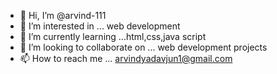 - 👋 Hi, I’m @arvind-111
- 👀 I’m interested in ... web development
- 🌱 I’m currently learning ...html,css,java script
- 💞️ I’m looking to collaborate on ... web development projects
- 📫 How to reach me ... arvindyadavjun1@gmail.com

<!---
arvind-111/arvind-111 is a ✨ special ✨ repository because its `README.md` (this file) appears on your GitHub profile.
You can click the Preview link to take a look at your changes.
--->
